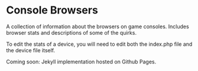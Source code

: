 Console Browsers
================

A collection of information about the browsers on game consoles. Includes browser stats and descriptions of some of the quirks.

To edit the stats of a device, you will need to edit both the index.php file and the device file itself.

Coming soon: Jekyll implementation hosted on Github Pages.
